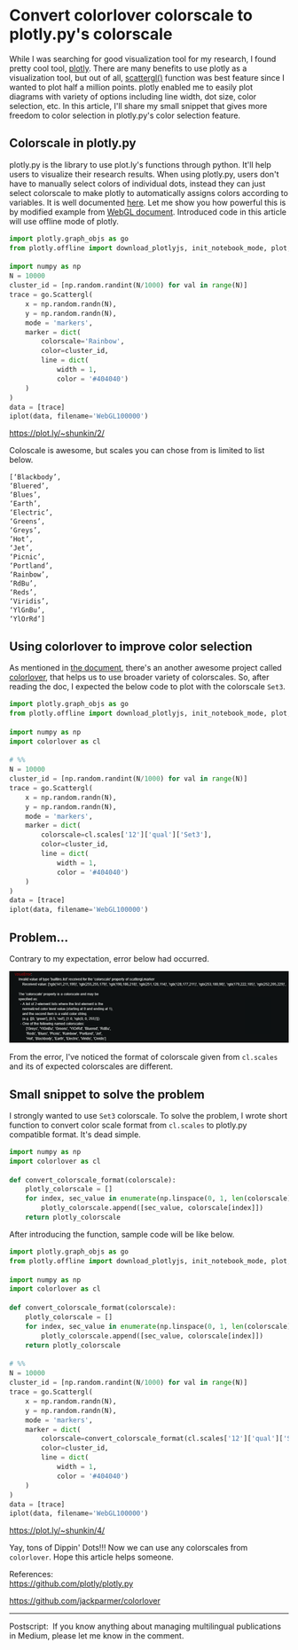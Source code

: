 # Convert colorlover colorscale to plotly.py's colorscale
While I was searching for good visualization tool for my research, I found pretty cool tool, [plotly](https://plot.ly/). There are many benefits to use plotly as a visualization tool, but out of all, [scattergl()](https://plot.ly/python/webgl-vs-svg/) function was best feature since I wanted to plot half a million points. plotly enabled me to easily plot diagrams with variety of options including line width, dot size, color selection, etc. In this article, I'll share my small snippet that gives more freedom to color selection in plotly.py's color selection feature. 

## Colorscale in plotly.py
plotly.py is the library to use plot.ly's functions through python. It'll help users to visualize their research results. When using plotly.py, users don't have to manually select colors of individual dots, instead they can just select colorscale to make plotly to automatically assigns colors according to variables. It is well documented [here](https://plot.ly/python/colorscales/). Let me show you how powerful this is by modified example from [WebGL document](https://plot.ly/python/webgl-vs-svg/). Introduced code in this article will use offline mode of plotly.

``` python
import plotly.graph_objs as go
from plotly.offline import download_plotlyjs, init_notebook_mode, plot, iplot

import numpy as np
N = 10000
cluster_id = [np.random.randint(N/1000) for val in range(N)]
trace = go.Scattergl(
    x = np.random.randn(N),
    y = np.random.randn(N),
    mode = 'markers',
    marker = dict(
        colorscale='Rainbow',
        color=cluster_id,
        line = dict(
            width = 1,
            color = '#404040')
    )
)
data = [trace]
iplot(data, filename='WebGL100000')
```

https://plot.ly/~shunkin/2/

Coloscale is awesome, but scales you can chose from is limited to list below.
```
[‘Blackbody’,
‘Bluered’,
‘Blues’,
‘Earth’,
‘Electric’,
‘Greens’,
‘Greys’,
‘Hot’,
‘Jet’,
‘Picnic’,
‘Portland’,
‘Rainbow’,
‘RdBu’,
‘Reds’,
‘Viridis’,
‘YlGnBu’,
‘YlOrRd’]
```

## Using colorlover to improve color selection
As mentioned in [the document](https://plot.ly/pandas/colorlover/), there's an another awesome project called [colorlover](https://github.com/jackparmer/colorlover), that helps us to use broader variety of colorscales. So, after reading the doc, I expected the below code to plot with the colorscale `Set3`. 

``` python
import plotly.graph_objs as go
from plotly.offline import download_plotlyjs, init_notebook_mode, plot, iplot

import numpy as np
import colorlover as cl

# %%
N = 10000
cluster_id = [np.random.randint(N/1000) for val in range(N)]
trace = go.Scattergl(
    x = np.random.randn(N),
    y = np.random.randn(N),
    mode = 'markers',
    marker = dict(
        colorscale=cl.scales['12']['qual']['Set3'],
        color=cluster_id,
        line = dict(
            width = 1,
            color = '#404040')
    )
)
data = [trace]
iplot(data, filename='WebGL100000')
```

## Problem...
Contrary to my expectation, error below had occurred.

![error](error.png)

From the error, I've noticed the format of colorscale given from `cl.scales` and its of expected colorscales are different. 

## Small snippet to solve the problem 
I strongly wanted to use `Set3` colorscale. To solve the problem, I wrote short function to convert color scale format from `cl.scales` to plotly.py compatible format. It's dead simple.
``` python
import numpy as np
import colorlover as cl

def convert_colorscale_format(colorscale):
    plotly_colorscale = []
    for index, sec_value in enumerate(np.linspace(0, 1, len(colorscale))):
        plotly_colorscale.append([sec_value, colorscale[index]])
    return plotly_colorscale
```

After introducing the function, sample code will be like below.
``` python
import plotly.graph_objs as go
from plotly.offline import download_plotlyjs, init_notebook_mode, plot, iplot

import numpy as np
import colorlover as cl

def convert_colorscale_format(colorscale):
    plotly_colorscale = []
    for index, sec_value in enumerate(np.linspace(0, 1, len(colorscale))):
        plotly_colorscale.append([sec_value, colorscale[index]])
    return plotly_colorscale

# %%
N = 10000
cluster_id = [np.random.randint(N/1000) for val in range(N)]
trace = go.Scattergl(
    x = np.random.randn(N),
    y = np.random.randn(N),
    mode = 'markers',
    marker = dict(
        colorscale=convert_colorscale_format(cl.scales['12']['qual']['Set3']),
        color=cluster_id,
        line = dict(
            width = 1,
            color = '#404040')
    )
)
data = [trace]
iplot(data, filename='WebGL100000')
```

https://plot.ly/~shunkin/4/


Yay, tons of Dippin' Dots!!! Now we can use any colorscales from `colorlover`.
Hope this article helps someone.


References:   
https://github.com/plotly/plotly.py

https://github.com/jackparmer/colorlover

---

Postscript: 
If you know anything about managing multilingual publications in Medium, please let me know in the comment.


